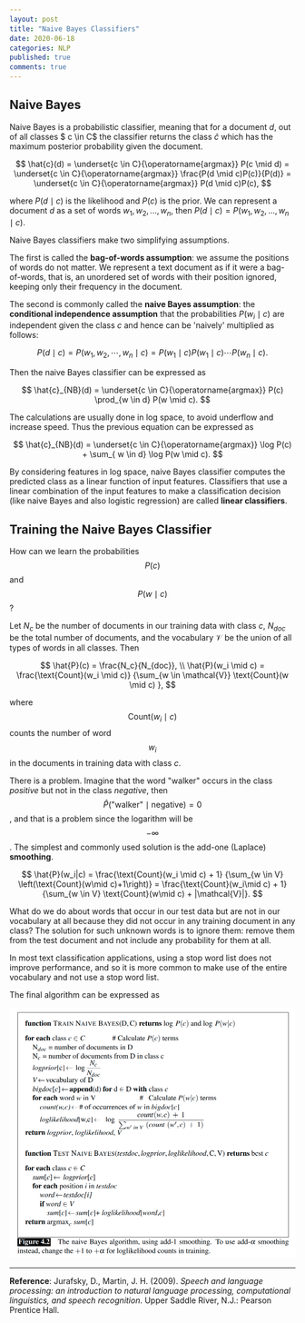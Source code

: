```yaml
---
layout: post
title: "Naive Bayes Classifiers"
date: 2020-06-18
categories: NLP
published: true
comments: true
---
```


## Naive Bayes

Naive Bayes is a probabilistic classifier, meaning that for a document $d$, out of all classes $ c \in C$ the classifier returns the class $\hat{c}$ which has the maximum posterior probability given the document. 

$$
\hat{c}(d) = \underset{c \in C}{\operatorname{argmax}} P(c \mid d) = \underset{c \in C}{\operatorname{argmax}} \frac{P(d \mid c)P(c)}{P(d)} = \underset{c \in C}{\operatorname{argmax}} P(d \mid c)P(c),
$$

where $P(d \mid c)$ is the likelihood and $P(c)$ is the prior. We can represent a document $d$ as a set of words $w_1,w_2,...,w_n$, then $P(d \mid c)=P(w_1,w_2,...,w_n \mid c)$. 

Naive Bayes classifiers make two simplifying assumptions.

The first is called the **bag-of-words assumption**: we assume the positions of words do not matter. We represent a text document as if it were a bag-of-words, that is, an unordered set of words with their position ignored, keeping only their frequency in the document.

The second is commonly called the **naive Bayes assumption**: the **conditional independence assumption** that the probabilities $P(w_i\mid c)$ are independent given the class $c$ and hence can be 'naively' multiplied as follows: 

$$
P(d \mid c)=P(w_1,w_2,\cdots,w_n \mid c) = P(w_1 \mid c) P(w_1 \mid c) \cdots P(w_n \mid c).
$$

Then the naive Bayes classifier can be expressed as

$$
\hat{c}_{NB}(d) = \underset{c \in C}{\operatorname{argmax}} P(c) \prod_{w \in d} P(w \mid c).
$$

The calculations are usually done in log space, to avoid underflow and increase speed. Thus the previous equation can be expressed as 

$$
\hat{c}_{NB}(d) = \underset{c \in C}{\operatorname{argmax}} \log P(c) + \sum_{ w \in d} \log P(w \mid c).
$$

By considering features in log space, naive Bayes classifier computes the predicted class as a linear function of input features. Classifiers that use a linear combination of the input features to make a classification decision (like naive Bayes and also logistic regression) are called **linear classifiers**.

## Training the Naive Bayes Classifier

How can we learn the probabilities $$P(c)$$ and $$P(w \mid c)$$?

Let $N_c$ be the number of documents in our training data with class $c$, $N_{doc}$ be the total number of documents, and the vocabulary $\mathcal{V}$ be the union of all types of words in all classes. Then

$$
\hat{P}(c) = \frac{N_c}{N_{doc}}, \\
\hat{P}(w_i \mid c) = \frac{\text{Count}(w_i \mid c)} {\sum_{w \in \mathcal{V}} \text{Count}(w \mid c) },
$$

where $$\text{Count}(w_i \mid c)$$ counts the number of word $$w_i$$ in the documents in training data with class $c$. 

There is a problem. Imagine that the word "walker" occurs in the class *positive* but not in the class *negative*, then $$\hat{P}(\text{"walker"} \mid \text{negative}) = 0$$, and that is a problem since the logarithm will be $$-\infty$$.  The simplest and commonly used solution is the add-one (Laplace) **smoothing**. 

$$
\hat{P}(w_i|c) = \frac{\text{Count}(w_i \mid c) + 1} {\sum_{w \in V} \left(\text{Count}(w\mid c)+1\right)} = \frac{\text{Count}(w_i\mid c) + 1} {\sum_{w \in V} \text{Count}(w\mid c) + |\mathcal{V}|}.
$$

What do we do about words that occur in our test data but are not in our vocabulary at all because they did not occur in any training document in any class? The solution for such unknown words is to ignore them: remove them from the test document and not include any probability for them at all.

In most text classification applications, using a stop word list does not improve performance, and so it is more common to make use of the entire vocabulary and not use a stop word list. 

The final algorithm can be expressed as 

<img src="/pictures/Naive-Bayes.png" alt="Naive-Bayes" style="zoom:70%;" />

---

**Reference**: Jurafsky, D., Martin, J. H. (2009). *Speech and language processing: an introduction to natural language processing, computational linguistics, and speech recognition*. Upper Saddle River, N.J.: Pearson Prentice Hall.

